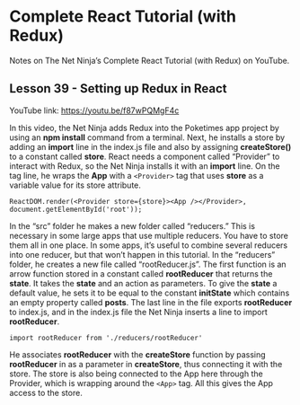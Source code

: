 # Complete React Tutorial (with Redux)

Notes on The Net Ninja’s Complete React Tutorial (with Redux) on YouTube.

## Lesson 39 - Setting up Redux in React

YouTube link: https://youtu.be/f87wPQMgF4c

In this video, the Net Ninja adds Redux into the Poketimes app project by using an __npm install__ command from a terminal. Next, he installs a store by adding an __import__ line in the index.js file and also by assigning __createStore()__ to a constant called __store__. React needs a component called “Provider” to interact with Redux, so the Net Ninja installs it with an __import__ line. On the <App> tag line, he wraps the __App__ with a `<Provider>` tag that uses __store__ as a variable value for its store attribute.

`ReactDOM.render(<Provider store={store}><App /></Provider>, document.getElementById('root'));`

In the “src” folder he makes a new folder called “reducers.” This is necessary in some large apps that use multiple reducers. You have to store them all in one place. In some apps, it’s useful to combine several reducers into one reducer, but that won’t happen in this tutorial. In the “reducers” folder, he creates a new file called “rootReducer.js”. The first function is an arrow function stored in a constant called __rootReducer__ that returns the __state__. It takes the __state__ and an action as parameters. To give the __state__ a default value, he sets it to be equal to the constant __initState__ which contains an empty property called __posts__. The last line in the file exports __rootReducer__ to index.js, and in the index.js file the Net Ninja inserts a line to import __rootReducer__.

`import rootReducer from './reducers/rootReducer'`

He associates __rootReducer__ with the __createStore__ function by passing __rootReducer__ in as a parameter in __createStore__, thus connecting it with the store. The store is also being connected to the App here through the Provider, which is wrapping around the `<App>` tag. All this gives the App access to the store.